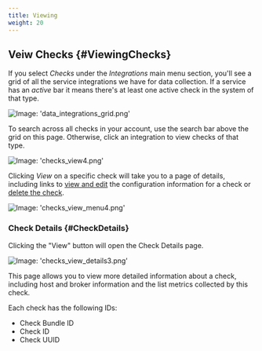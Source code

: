 ```yaml
---
title: Viewing
weight: 20
---
```


## Veiw Checks {#ViewingChecks}
If you select _Checks_ under the _Integrations_ main menu section, you'll see a grid of all the service integrations we have for data collection. If a service has an _active_ bar it means there's at least one active check in the system of that type.

![Image: 'data_integrations_grid.png'](/images/circonus/data_integrations_grid.png)

To search across all checks in your account, use the search bar above the grid on this page. Otherwise, click an integration to view checks of that type.

![Image: 'checks_view4.png'](/images/circonus/checks_view4.png)

Clicking _View_ on a specific check will take you to a page of details, including links to [view and edit](/Data/Checks/Edit#Navigatingtothecheck) the configuration information for a check or [delete the check](/circonus/data-collection/checks/delete).

![Image: 'checks_view_menu4.png'](/images/circonus/checks_view_menu4.png)

### Check Details {#CheckDetails}
Clicking the "View" button will open the Check Details page.

![Image: 'checks_view_details3.png'](/images/circonus/checks_view_details3.png)

This page allows you to view more detailed information about a check, including host and broker information and the list metrics collected by this check.

Each check has the following IDs:
 * Check Bundle ID
 * Check ID
 * Check UUID
